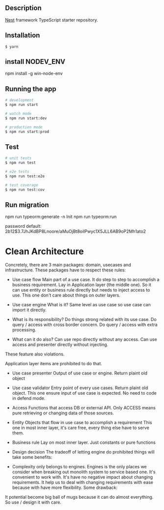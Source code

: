## Description

[Nest](https://github.com/nestjs/nest) framework TypeScript starter repository.

## Installation

```
$ yarn
```

## install NODEV_ENV

npm install -g win-node-env

## Running the app

```bash
# development
$ npm run start

# watch mode
$ npm run start:dev

# production mode
$ npm run start:prod
```

## Test

```bash
# unit tests
$ npm run test

# e2e tests
$ npm run test:e2e

# test coverage
$ npm run test:cov
```

## Run migration

npm run typeorm:generate -n Init
npm run typeorm:run

password default: $2b$12$3.7JhJKdBP8Lnoore/aMuOjBt8oiIPwyc1X5JLL6AB9oP2Mh1ato2

# Clean Architecture

Concretely, there are 3 main packages: domain, usecases and infrastructure. These packages have to respect these rules:

-   Use case flow
    Main part of a use case. It do step to step to accomplish a business requirement.
    Lay in Application layer (the middle one). So it can use entity or business rule directly but needs to inject access to use. This one don't care about things on outer layers.

-   Use case engine
    What is it?
    Same level as use case so use case can import it directly.

-   What is its responsibility?
    Do things strong related with its use case.
    Do query / access with cross border concern.
    Do query / access with extra processing.

-   What can it do also?
    Can use repo directly without any access.
    Can use access and presenter directly without injecting.

These feature also violations.

Application layer items are prohibited to do that.

-   Use case presenter
    Output of use case or engine. Return plaint old object

-   Use case validator
    Entry point of every use cases. Return plaint old object. This one ensure input of use case is expected. No need to code in defend mode.

-   Access
    Functions that access DB or external API. Only ACCESS means pure retrieving or changing data of those sources.

-   Entity
    Objects that flow in use case to accomplish a requirement
    This one in most inner layer, it's care free, every thing else have to serve them.

-   Business rule
    Lay on most inner layer. Just constants or pure functions

-   Design decision
    The tradeoff of letting engine do prohibited things will take some benefits:

-   Complexity only belongs to engines.
    Engines is the only places we consider when breaking out monolith system to service based one.
    It's convenient to work with.
    It's have no negative impact about changing requirements. It help us to deal with changing requirements with ease because with have more flexibility.
    Some drawback:

It potential become big ball of mugs because it can do almost everything. So use / design it with care.
